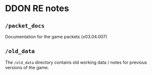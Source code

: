 # DDON RE notes


## `/packet_docs`
Documentation for the game packets (v03.04.007)

## `/old_data`
The `/old_data` directory contains old working data / notes for previous versions of the game.

